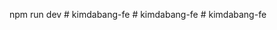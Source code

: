npm run dev
#   k i m d a b a n g - f e  
 #   k i m d a b a n g - f e  
 #   k i m d a b a n g - f e  
 